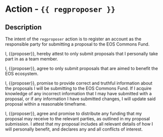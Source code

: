 # Action - `{{ regproposer }}`

## Description

The intent of the `regproposer` action is to register an account as the responsible party for submitting a proposal to the EOS Commons Fund.

I, {{proposer}}, hereby attest to only submit proposals that I personally take part in as a team member.

I, {{proposer}}, agree to only submit proposals that are aimed to benefit the EOS ecosystem.

I, {{proposer}}, promise to provide correct and truthful information about the proposals I will be submitting to the EOS Commons Fund. If I acquire knowledge of any incorrect information that I may have submitted with a proposal, or if any information I have submitted changes, I will update said proposal within a reasonable timeframe.

I, {{proposer}}, agree and promise to distribute any funding that my proposal may receive to the relevant parties, as outlined in my proposal submission. I attest that my proposal includes all relevant details of how I will personally benefit, and declares any and all conflicts of interest.
